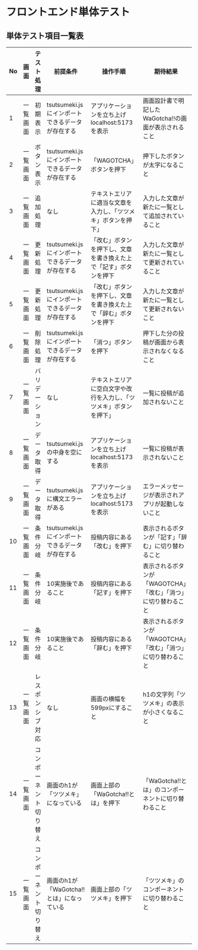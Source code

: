 # フロントエンド単体テスト
## 単体テスト項目一覧表
| No   | 画面 | テスト処理 | 前提条件 | 操作手順 | 期待結果 | 実施結果 |
| --- | ----------- | ------- | ------- | ------- | ------- | ------- |
| 1 | 一覧画面 | 初期表示 | tsutsumeki.jsにインポートできるデータが存在する | アプリケーションを立ち上げlocalhost:5173を表示 | 画面設計書で明記したWaGotcha!!の画面が表示されること |[OK](./tests/no1.md)|
| 2 | 一覧画面 | ボタン表示 | tsutsumeki.jsにインポートできるデータが存在する | 「WAGOTCHA」ボタンを押下 | 押下したボタンが太字になること |[OK](./tests/no2.md)|
| 3 | 一覧画面 | 追加処理 | なし | テキストエリアに適当な文章を入力し、「ツツメキ」ボタンを押下」 | 入力した文章が新たに一覧として追加されていること |[OK](./tests/no3.md)|
| 4 | 一覧画面 | 更新処理 | tsutsumeki.jsにインポートできるデータが存在する | 「改む」ボタンを押下し、文章を書き換えた上で「記す」ボタンを押下 | 入力した文章が新たに一覧として更新されていること |[OK](./tests/no4.md)|
| 5 | 一覧画面 | 更新処理 | tsutsumeki.jsにインポートできるデータが存在する | 「改む」ボタンを押下し、文章を書き換えた上で「辞む」ボタンを押下 | 入力した文章が新たに一覧として更新されないこと |[OK](./tests/no5.md)|
| 6 | 一覧画面 | 削除処理 | tsutsumeki.jsにインポートできるデータが存在する | 「消つ」ボタンを押下 | 押下した分の投稿が画面から表示されなくなること |[OK](./tests/no6.md)|
| 7 | 一覧画面 | バリデーション | なし | テキストエリアに空白文字や改行を入力し、「ツツメキ」ボタンを押下」 | 一覧に投稿が追加されないこと |[OK](./tests/no7.md)|
| 8 | 一覧画面 | データ取得 | tsutsumeki.jsの中身を空にする | アプリケーションを立ち上げlocalhost:5173を表示 | 一覧に投稿が表示されないこと |[OK](./tests/no8.md)|
| 9 | 一覧画面 | データ取得 | tsutsumeki.jsに構文エラーがある | アプリケーションを立ち上げlocalhost:5173を表示 | エラーメッセージが表示されアプリが起動しないこと |[OK](./tests/no9.md)|
| 10 | 一覧画面 | 条件分岐 | tsutsumeki.jsにインポートできるデータが存在する | 投稿内容にある「改む」を押下 | 表示されるボタンが「記す」「辞む」に切り替わること |[OK](./tests/no10-11-12.md)|
| 11 | 一覧画面 | 条件分岐 | 10実施後であること | 投稿内容にある「記す」を押下 | 表示されるボタンが「WAGOTCHA」「改む」「消つ」に切り替わること |[OK](./tests/no10-11-12.md)|
| 12 | 一覧画面 | 条件分岐 | 10実施後であること | 投稿内容にある「辞む」を押下 | 表示されるボタンが「WAGOTCHA」「改む」「消つ」に切り替わること |[OK](./tests/no10-11-12.md)|
| 13 | 一覧画面 | レスポンシブ対応 | なし | 画面の横幅を599pxにすること | h1の文字列「ツツメキ」の表示が小さくなること |[OK](./tests/no13.md)|
| 14 | 一覧画面 | コンポーネント切り替え | 画面のh1が「ツツメキ」になっている | 画面上部の「WaGotcha!!とは」を押下 | 「WaGotcha!!とは」のコンポーネントに切り替わること |[OK](./tests/no14-15.md)|
| 15 | 一覧画面 | コンポーネント切り替え | 画面のh1が「WaGotcha!!とは」になっている | 画面上部の「ツツメキ」を押下 | 「ツツメキ」のコンポーネントに切り替わること |[OK](./tests/no14-15.md)|